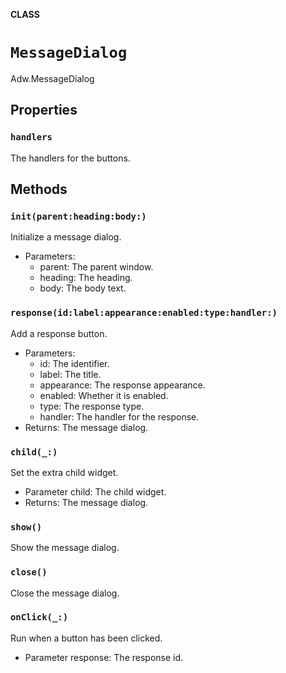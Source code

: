 **CLASS**

# `MessageDialog`

Adw.MessageDialog

## Properties
### `handlers`

The handlers for the buttons.

## Methods
### `init(parent:heading:body:)`

Initialize a message dialog.
- Parameters:
  - parent: The parent window.
  - heading: The heading.
  - body: The body text.

### `response(id:label:appearance:enabled:type:handler:)`

Add a response button.
- Parameters:
  - id: The identifier.
  - label: The title.
  - appearance: The response appearance.
  - enabled: Whether it is enabled.
  - type: The response type.
  - handler: The handler for the response.
- Returns: The message dialog.

### `child(_:)`

Set the extra child widget.
- Parameter child: The child widget.
- Returns: The message dialog.

### `show()`

Show the message dialog.

### `close()`

Close the message dialog.

### `onClick(_:)`

Run when a button has been clicked.
- Parameter response: The response id.
